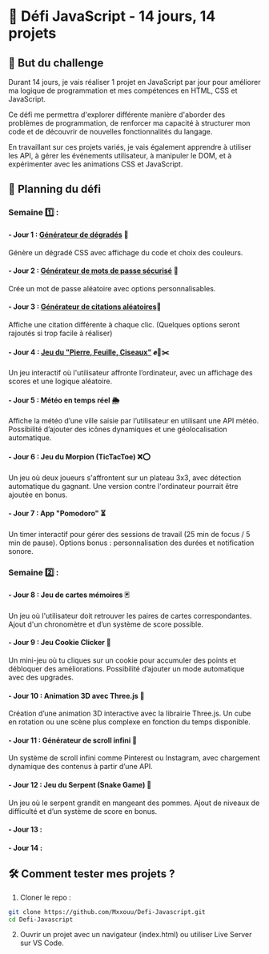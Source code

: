 
# 🚀 Défi JavaScript - 14 jours, 14 projets


## 📌 But du challenge

Durant 14 jours, je vais réaliser 1 projet en JavaScript par jour pour améliorer ma logique de programmation et mes compétences en HTML, CSS et JavaScript. 

Ce défi me permettra d'explorer différente manière d'aborder des problèmes de programmation, de renforcer ma capacité à structurer mon code et de découvrir de nouvelles fonctionnalités du langage.

En travaillant sur ces projets variés, je vais également apprendre à utiliser les API, à gérer les événements utilisateur, à manipuler le DOM, et à expérimenter avec les animations CSS et JavaScript.

## 📆 Planning du défi

### Semaine 1️⃣ : 

#### - Jour 1 : [Générateur de dégradés](https://github.com/Mxxouu/Defi-Javascript/tree/main/1.%20G%C3%A9n%C3%A9rateur%20de%20d%C3%A9grad%C3%A9s) 🎨	
Génère un dégradé CSS avec affichage du code et choix des couleurs.

#### - Jour 2 : [Générateur de mots de passe sécurisé](https://github.com/Mxxouu/Defi-Javascript/tree/main/2.%20G%C3%A9n%C3%A9rateur%20de%20mots%20de%20passe) 🔐	
Crée un mot de passe aléatoire avec options personnalisables.

#### - Jour 3 : [Générateur de citations aléatoires](https://github.com/Mxxouu/Defi-Javascript/tree/main/3.%20G%C3%A9n%C3%A9rateur%20de%20citations%20al%C3%A9atoires)📜	
Affiche une citation différente à chaque clic. (Quelques options seront rajoutés si trop facile à réaliser)

#### - Jour 4 : [Jeu du "Pierre, Feuille, Ciseaux"](https://github.com/Mxxouu/Defi-Javascript/tree/main/4.%20Jeu%20du%20Pierre%20Feuille%20Ciseaux) ✊📄✂️
Un jeu interactif où l'utilisateur affronte l’ordinateur, avec un affichage des scores et une logique aléatoire.

#### - Jour 5 : Météo en temps réel 🌦
Affiche la météo d’une ville saisie par l’utilisateur en utilisant une API météo. Possibilité d’ajouter des icônes dynamiques et une géolocalisation automatique.

#### - Jour 6 : Jeu du Morpion (TicTacToe) ❌⭕
Un jeu où deux joueurs s'affrontent sur un plateau 3x3, avec détection automatique du gagnant. Une version contre l'ordinateur pourrait être ajoutée en bonus.

#### - Jour 7 : App "Pomodoro" ⏳
Un timer interactif pour gérer des sessions de travail (25 min de focus / 5 min de pause). Options bonus : personnalisation des durées et notification sonore.




### Semaine 2️⃣ :

#### - Jour 8 : Jeu de cartes mémoires 🃏
Un jeu où l'utilisateur doit retrouver les paires de cartes correspondantes. Ajout d'un chronomètre et d’un système de score possible.

#### - Jour 9 : Jeu Cookie Clicker 🍪
Un mini-jeu où tu cliques sur un cookie pour accumuler des points et débloquer des améliorations. Possibilité d’ajouter un mode automatique avec des upgrades.

#### - Jour 10 : Animation 3D avec Three.js 🎥
Création d’une animation 3D interactive avec la librairie Three.js. Un cube en rotation ou une scène plus complexe en fonction du temps disponible.

#### - Jour 11 : Générateur de scroll infini 📜
Un système de scroll infini comme Pinterest ou Instagram, avec chargement dynamique des contenus à partir d’une API.

#### - Jour 12 : Jeu du Serpent (Snake Game) 🐍
Un jeu où le serpent grandit en mangeant des pommes. Ajout de niveaux de difficulté et d’un système de score en bonus.

#### - Jour 13 : 

#### - Jour 14 :

## 🛠️ Comment tester mes projets ?

1. Cloner le repo :
```bash
git clone https://github.com/Mxxouu/Defi-Javascript.git
cd Defi-Javascript
```

2. Ouvrir un projet avec un navigateur (index.html) ou utiliser Live Server sur VS Code.
